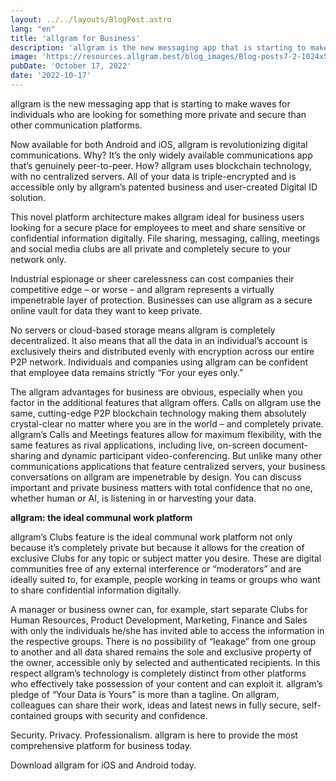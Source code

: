 ```yaml
---
layout: ../../layouts/BlogPost.astro
lang: "en"
title: 'allgram for Business'
description: 'allgram is the new messaging app that is starting to make waves for individuals who are looking for something more private and secure than other communication platforms.  Now available for...'
image: 'https://resources.allgram.best/blog_images/Blog-posts7-2-1024x576.jpg'
pubDate: 'October 17, 2022'
date: '2022-10-17'
---
```


allgram is the new messaging app that is starting to make waves for individuals who are looking for something more private and secure than other communication platforms. 

Now available for both Android and iOS, allgram is revolutionizing digital communications. Why? It’s the only widely available communications app that’s genuinely peer-to-peer. How? allgram uses blockchain technology, with no centralized servers. All of your data is triple-encrypted and is accessible only by allgram’s patented business and user-created Digital ID solution.

This novel platform architecture makes allgram ideal for business users looking for a secure place for employees to meet and share sensitive or confidential information digitally. File sharing, messaging, calling, meetings and social media clubs are all private and completely secure to your network only.

Industrial espionage or sheer carelessness can cost companies their competitive edge – or worse – and allgram represents a virtually impenetrable layer of protection. Businesses can use allgram as a secure online vault for data they want to keep private.

No servers or cloud-based storage means allgram is completely decentralized. It also means that all the data in an individual’s account is exclusively theirs and distributed evenly with encryption across our entire P2P network. Individuals and companies using allgram can be confident that employee data remains strictly “For your eyes only.”

The allgram advantages for business are obvious, especially when you factor in the additional features that allgram offers. Calls on allgram use the same, cutting-edge P2P blockchain technology making them absolutely crystal-clear no matter where you are in the world – and completely private. allgram’s Calls and Meetings features allow for maximum flexibility, with the same features as rival applications, including live, on-screen document-sharing and dynamic participant video-conferencing.  But unlike many other communications applications that feature centralized servers, your business conversations on allgram are impenetrable by design. You can discuss important and private business matters with total confidence that no one, whether human or AI, is listening in or harvesting your data.

**allgram: the ideal communal work platform**

allgram’s Clubs feature is the ideal communal work platform not only because it’s completely private but because it allows for the creation of exclusive Clubs for any topic or subject matter you desire. These are digital communities free of any external interference or “moderators” and are ideally suited to, for example, people working in teams or groups who want to share confidential information digitally. 

A manager or business owner can, for example, start separate Clubs for Human Resources, Product Development, Marketing, Finance and Sales with only the individuals he/she has invited able to access the information in the respective groups. There is no possibility of “leakage” from one group to another and all data shared remains the sole and exclusive property of the owner, accessible only by selected and authenticated recipients. In this respect allgram’s technology is completely distinct from other platforms who effectively take possession of your content and can exploit it. allgram’s pledge of “Your Data is Yours” is more than a tagline. On allgram, colleagues can share their work, ideas and latest news in fully secure, self-contained groups with security and confidence. 

Security. Privacy. Professionalism. allgram is here to provide the most comprehensive platform for business today. 

Download allgram for iOS and Android today.
